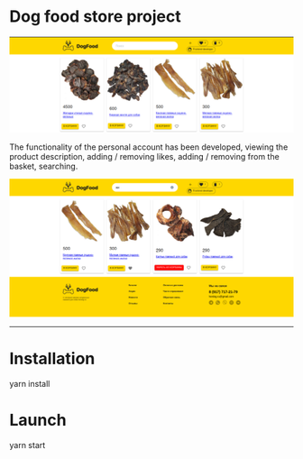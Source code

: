 # Dog food store project
![screenshot](./readme-assets/home.png)

The functionality of the personal account has been developed, viewing the product description, adding / removing likes, adding / removing from the basket, searching.

![screenshot](./readme-assets/search.png)

***
# Installation

yarn install

# Launch

yarn start
